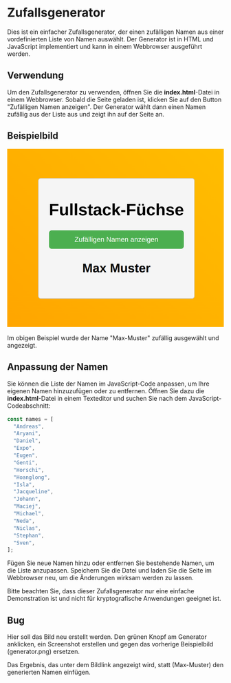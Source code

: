 # Zufallsgenerator
 
 Dies ist ein einfacher Zufallsgenerator, der einen zufälligen Namen aus einer vordefinierten Liste von Namen auswählt. Der Generator ist in HTML und JavaScript implementiert und kann in einem Webbrowser ausgeführt werden.

 ## Verwendung

 Um den Zufallsgenerator zu verwenden, öffnen Sie die **index.html**-Datei in einem Webbrowser. Sobald die Seite geladen ist, klicken Sie auf den Button "Zufälligen Namen anzeigen". Der Generator wählt dann einen Namen zufällig aus der Liste aus und zeigt ihn auf der Seite an.

 ## Beispielbild

 ![Zufallsgenerator](generator.png)

Im obigen Beispiel wurde der Name "Max-Muster" zufällig ausgewählt und angezeigt.

## Anpassung der Namen

Sie können die Liste der Namen im JavaScript-Code anpassen, um Ihre eigenen Namen hinzuzufügen oder zu entfernen. Öffnen Sie dazu die **index.html**-Datei in einem Texteditor und suchen Sie nach dem JavaScript-Codeabschnitt:

```js
const names = [
  "Andreas",
  "Aryani",
  "Daniel",
  "Expo",
  "Eugen",
  "Genti",
  "Horschi",
  "Hoanglong",
  "Isla",
  "Jacqueline",
  "Johann",
  "Maciej",
  "Michael",
  "Neda",
  "Niclas",
  "Stephan",
  "Sven",
];
```
Fügen Sie neue Namen hinzu oder entfernen Sie bestehende Namen, um die Liste anzupassen. Speichern Sie die Datei und laden Sie die Seite im Webbrowser neu, um die Änderungen wirksam werden zu lassen.

Bitte beachten Sie, dass dieser Zufallsgenerator nur eine einfache Demonstration ist und nicht für kryptografische Anwendungen geeignet ist.

## Bug

Hier soll das Bild neu erstellt werden.
Den grünen Knopf am Generator anklicken, ein Screenshot erstellen und gegen das vorherige Beispielbild (generator.png) ersetzen.

Das Ergebnis, das unter dem Bildlink  angezeigt wird, statt (Max-Muster) den generierten Namen einfügen.
